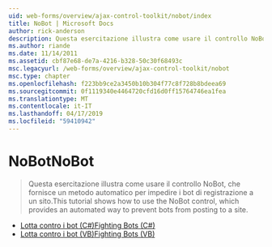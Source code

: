 ```yaml
---
uid: web-forms/overview/ajax-control-toolkit/nobot/index
title: NoBot | Microsoft Docs
author: rick-anderson
description: Questa esercitazione illustra come usare il controllo NoBot, che fornisce un metodo automatico per impedire i bot di registrazione a un sito.
ms.author: riande
ms.date: 11/14/2011
ms.assetid: cbf87e68-de7a-4216-b328-50c30f68493c
msc.legacyurl: /web-forms/overview/ajax-control-toolkit/nobot
msc.type: chapter
ms.openlocfilehash: f223bb9ce2a3450b10b304f77c8f728b8bdeea69
ms.sourcegitcommit: 0f1119340e4464720cfd16d0ff15764746ea1fea
ms.translationtype: MT
ms.contentlocale: it-IT
ms.lasthandoff: 04/17/2019
ms.locfileid: "59410942"
---
```

# <a name="nobot"></a><span data-ttu-id="086fc-103">NoBot</span><span class="sxs-lookup"><span data-stu-id="086fc-103">NoBot</span></span>

> <span data-ttu-id="086fc-104">Questa esercitazione illustra come usare il controllo NoBot, che fornisce un metodo automatico per impedire i bot di registrazione a un sito.</span><span class="sxs-lookup"><span data-stu-id="086fc-104">This tutorial shows how to use the NoBot control, which provides an automated way to prevent bots from posting to a site.</span></span>


- [<span data-ttu-id="086fc-105">Lotta contro i bot (C#)</span><span class="sxs-lookup"><span data-stu-id="086fc-105">Fighting Bots (C#)</span></span>](fighting-bots-cs.md)
- [<span data-ttu-id="086fc-106">Lotta contro i bot (VB)</span><span class="sxs-lookup"><span data-stu-id="086fc-106">Fighting Bots (VB)</span></span>](fighting-bots-vb.md)
